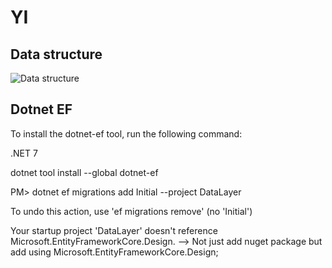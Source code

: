 # YI
## Data structure
![Data structure](
https://www.plantuml.com/plantuml/png/JOun2y8m48Nt-nMt5OGuEZX8nmuT5DJzQ8yOI2wGNAGY_dUDsDhr--xTUsrMIbg2X-ReIVGI_7Q80M3mb3DsF95D59w0w4JnIhuml6RhiiRqg39hScBnL3YhYxASd7dIbU-OHauV2z3qJXYDYKi9xl56TyOT7g3cS6FMJlxOO4zY2rc6-cMcyLi7lrcLB7c0bcKimRy1
)
## Dotnet EF


To install the dotnet-ef tool, run the following command:

.NET 7

dotnet tool install --global dotnet-ef

PM> dotnet ef migrations add Initial --project DataLayer

 To undo this action, use 'ef migrations remove' (no 'Initial')

Your startup project 'DataLayer' doesn't reference Microsoft.EntityFrameworkCore.Design. --> Not just add nuget package but add using Microsoft.EntityFrameworkCore.Design; 